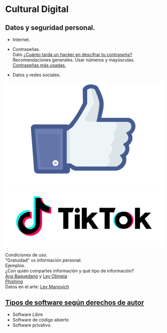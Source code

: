 # Cultural Digital

## Datos y seguridad personal. 

- Internet.
 
- Contraseñas.   
Dato [¿Cuánto tarda un hacker en descifrar tu contraseña?](http://www.globalgate.com.ar/novedades-cuanto-tiempo-tarda-un-hacker-en-descifrar-una-contrasena.html)  
Recomendaciones generales. Usar números y mayúsculas.   
[Contraseñas más usadas.](https://www.eltiempo.com/tecnosfera/novedades-tecnologia/las-contrasenas-mas-usadas-del-2019-447586)

- Datos y redes sociales.  

 ![fb](https://github.com/MarianneTeixido/ABCDigital2020-2/blob/master/img/fb.png)  
 ![fb](https://github.com/MarianneTeixido/ABCDigital2020-2/blob/master/img/tiktok.png)  

Condiciones de uso.   
"Gratuidad" vs información personal.   
Ejemplos.   
¿Con quién compartes información y qué tipo de información?  
[Ana Baquedano](https://www.bbc.com/mundo/noticias-internacional-47938198) y [Ley Olimpia](http://ordenjuridico.gob.mx/violenciagenero/LEY%20OLIMPIA.pdf)   
[Phishing](https://es.wikipedia.org/wiki/Phishing)  
Datos en el arte: [Lev Manovich](http://www.on-broadway.nyc/)


## [Tipos de software según derechos de autor](https://www.gnu.org/philosophy/categories.en.html)

- Software Libre  
- Software de código abierto  
- Software privativo.  




